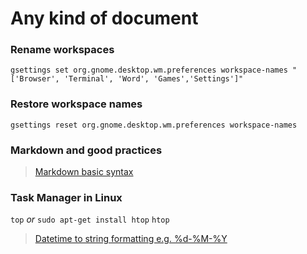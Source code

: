 Any kind of document
====================

### Rename workspaces

`gsettings set org.gnome.desktop.wm.preferences workspace-names "['Browser', 'Terminal', 'Word', 'Games','Settings']"`

### Restore workspace names

`gsettings reset org.gnome.desktop.wm.preferences workspace-names`

### Markdown and good practices

> [Markdown basic syntax](https://www.markdownguide.org/basic-syntax/)

### Task Manager in Linux

`top`
*or*
`sudo apt-get install htop`
`htop`

> [Datetime to string formatting e.g. %d-%M-%Y](https://www.ibm.com/docs/en/app-connect/11.0.0?topic=function-formatting-parsing-datetimes-as-strings)
